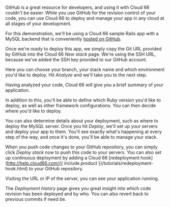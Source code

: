 GitHub is a great resource for developers, and using it with Cloud 66 couldn't be easier. While you use GitHub for the revision control of your code,
you can use Cloud 66 to deploy and manage your app in any cloud at all stages of your development.

For this demonstration, we'll be using a Cloud 66 sample Rails app with a MySQL backend that is conveniently [hosted on GitHub](https://github.com/cloud66-samples/rails-mysql).

Once we're ready to deploy this app, we simply copy the Git URL provided by GitHub into the Cloud 66 _New stack_ page. We're using the SSH URL, because we've added the SSH key provided to our GitHub account.

Here you can choose your branch, your stack name and which environment you'd like to deploy. Hit _Analyze_ and we'll take you to the next step.

Having analyzed your code, Cloud 66 will give you a brief summary of your application.

In addition to this, you'll be able to define which Ruby version you'd like to deploy, as well as other framework configurations. You can then decide where you'd like to deploy.

You can also determine details about your deployment, such as where to deploy the MySQL server. Once you hit _Deploy_, we'll set up your servers and deploy your app to them. You'll see exactly what's happening at every step of the way, and once it's done, you'll be able to manage your stack.

When you push code changes to your GitHub repository, you can simply click _Deploy stack now_ to push this code to your servers. You can also set up continuous deployment by adding a Cloud 66 [redeployment hook](http://help.cloud66.com/{{ include.product }}/tutorials/redeployment-hook.html) to your GitHub repository.

Visiting the URL or IP of the server, you can see your application running.

The _Deployment history_ page gives you great insight into which code revision has been deployed and by who. You can also revert back to previous commits if need be.
